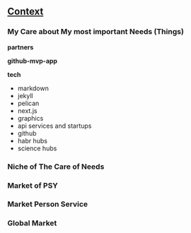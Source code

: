 ## [Context](pre.html)

### My Care about My most important Needs (Things)

**partners**

**github-mvp-app**


**tech**
- markdown
- jekyll
- pelican
- next.js
- graphics
- api services and startups
- github
- habr hubs
- science hubs


### Niche of The Care of Needs

### Market of PSY

### Market Person Service

### Global Market

